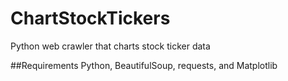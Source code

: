 # ChartStockTickers
Python web crawler that charts stock ticker data

##Requirements
Python, BeautifulSoup, requests, and Matplotlib
